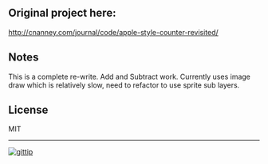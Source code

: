 ## Original project here:

http://cnanney.com/journal/code/apple-style-counter-revisited/

## Notes

This is a complete re-write.  Add and Subtract work.  Currently uses image draw which is relatively slow, need to refactor to use sprite sub layers.

## License

MIT

---

[![gittip](http://img.shields.io/gittip/reklis.svg)](https://www.gittip.com/reklis/)
